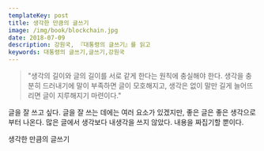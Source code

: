 ```yaml
---
templateKey: post
title: 생각한 만큼의 글쓰기
image: /img/book/blockchain.jpg
date: 2018-07-09
description: 강원국, 『대통령의 글쓰기』를 읽고
keywords: 대통령의 글쓰기,글쓰기,강원국
---
```

> "생각의 길이와 글의 길이를 서로 같게 한다는 원칙에 충실해야 한다. 생각을 충분히 드러내기에 말이 부족하면 글이 모호해지고, 생각은 없이 말만 길게 늘어뜨리면 글이 지루해지기 마련이다."

글을 잘 쓰고 싶다. 글을 잘 쓰는 데에는 여러 요소가 있겠지만, 좋은 글은 좋은 생각으로부터 나온다. 많은 글에서 생각보다 내생각을 쓰지 않았다. 내용을 짜집기할 뿐이다.

생각한 만큼의 글쓰기

